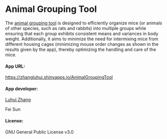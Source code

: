 <h1>Animal Grouping Tool</h1>  
The <a href="https://zhangluhui.shinyapps.io/AnimalGroupingTool">animal grouping tool</a> is designed to efficiently organize mice (or animals of other species, such as rats and rabbits) into multiple groups while ensuring that each group exhibits consistent means and variances in body weight. Additionally, it aims to minimize the need for intermixing mice from different housing cages (minimizing mouse order changes as shown in the results given by the app), thereby optimizing the handling and care of the mice.

<h4>App URL:</h4>
<a href="https://zhangluhui.shinyapps.io/AnimalGroupingTool">https://zhangluhui.shinyapps.io/AnimalGroupingTool</a>

<h4>App developer:</h4>
<a href="mailto:zhang.luhui@mayo.edu">Luhui Zhang</a>

Fei Sun

<h4>License:</h4>
GNU General Public License v3.0
